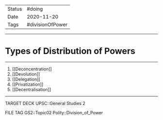 |        |                  |
| ------ | ---------------- |
| Status | #doing           |
| Date   | 2020-11-20       |
| Tags   | #divisionOfPower |


***

# Types of Distribution of Powers

***

1.  [[Deconcentration]]
2.  [[Devolution]]
3.  [[Delegation]]
4.  [[Privatization]]
5.  [[Decentralisation]]

***

TARGET DECK
UPSC::General Studies 2

FILE TAG
GS2::Topic02 Polity::Division_of_Power
